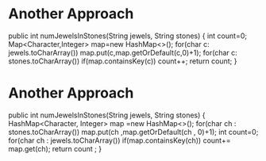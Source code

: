 # Another Approach
public int numJewelsInStones(String jewels, String stones) {
int count=0;
Map<Character,Integer> map=new HashMap<>();
for(char c: jewels.toCharArray())
map.put(c,map.getOrDefault(c,0)+1);
for(char c: stones.toCharArray())
if(map.containsKey(c)) count++;
return count;
}
#     Another Approach
public int numJewelsInStones(String jewels, String stones) {
HashMap<Character, Integer> map =new HashMap<>();
for(char ch : stones.toCharArray())
map.put(ch ,map.getOrDefault(ch , 0)+1);
int count=0;
for(char ch : jewels.toCharArray())
if(map.containsKey(ch)) count+= map.get(ch);
return count ;
}